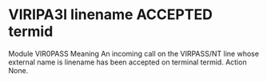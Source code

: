 # VIRIPA3I linename ACCEPTED termid
Module
    VIR0PASS
Meaning
    An incoming call on the VIRPASS/NT line whose external name is linename has been accepted on terminal termid.
Action
    None.
